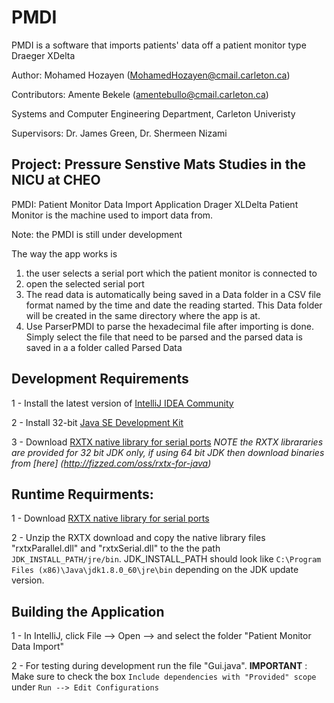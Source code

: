 # PMDI
PMDI is a software that imports patients' data off a patient monitor type Draeger XDelta

Author: Mohamed Hozayen (MohamedHozayen@cmail.carleton.ca)

Contributors: Amente Bekele (amentebullo@cmail.carleton.ca)

Systems and Computer Engineering Department, Carleton Univeristy

Supervisors: Dr. James Green, Dr. Shermeen Nizami

Project: Pressure Senstive Mats Studies in the NICU at CHEO
-----------------------------------------------------------------------------------------------------------------

PMDI: Patient Monitor Data Import Application
Drager XLDelta Patient Monitor is the machine used to import data from. 

Note: the PMDI is still under development 

The way the app works is 
1. the user selects a serial port which the patient monitor is connected to
2. open the selected serial port
3. The read data is automatically being saved in a Data folder in a CSV file format named by the time 
and date the reading started. This Data folder will be created in the same directory where the app is at.
4. Use ParserPMDI to parse the hexadecimal file after importing is done. Simply select the file that need to be
parsed and the parsed data is saved in a a folder called Parsed Data

## Development Requirements

1 - Install the latest version of [IntelliJ IDEA Community](https://www.jetbrains.com/idea/download/#section=windows) 

2 - Install 32-bit [Java SE Development Kit](http://www.oracle.com/technetwork/java/javase/downloads/jdk8-downloads-2133151.html)

3 - Download [RXTX native library for serial ports](http://rxtx.qbang.org/wiki/index.php/Download)
*NOTE the RXTX librararies are provided for 32 bit JDK only, if using 64 bit JDK then download binaries from [here] (http://fizzed.com/oss/rxtx-for-java)*

## Runtime Requirments: 
	
1 - Download [RXTX native library for serial ports](http://rxtx.qbang.org/wiki/index.php/Download) 

2 - Unzip the RXTX download and copy the native library files "rxtxParallel.dll" and "rxtxSerial.dll" to the the path `JDK_INSTALL_PATH/jre/bin`. JDK_INSTALL_PATH should look like `C:\Program Files (x86)\Java\jdk1.8.0_60\jre\bin` depending on the JDK update version.

## Building the Application

1 - In IntelliJ, click File --> Open --> and select the folder "Patient Monitor Data Import" 

2 - For testing during development run the file "Gui.java". **IMPORTANT** : Make sure to check the box `Include dependencies with "Provided" scope` under `Run --> Edit Configurations`
